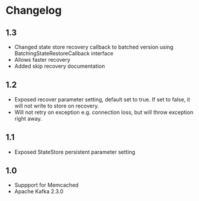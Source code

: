 # Changelog

## 1.3

- Changed state store recovery callback to batched version using BatchingStateRestoreCallback interface
- Allows faster recovery
- Added skip recovery documentation

## 1.2

- Exposed recover parameter setting, default set to true. If set to false, it will not write to store on recovery.
- Will not retry on exception e.g. connection loss, but will throw exception right away.

## 1.1

- Exposed StateStore persistent parameter setting

## 1.0

- Suppport for Memcached
- Apache Kafka 2.3.0
